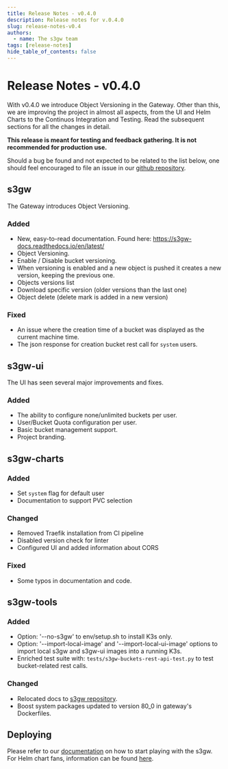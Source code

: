 ```yaml
---
title: Release Notes - v0.4.0
description: Release notes for v.0.4.0
slug: release-notes-v0.4
authors:
  - name: The s3gw team
tags: [release-notes]
hide_table_of_contents: false
---
```



# Release Notes - v0.4.0

With v0.4.0 we introduce Object Versioning in the Gateway.
Other than this, we are improving the project in almost all aspects,
from the UI and Helm Charts to the Continuos Integration and Testing.
Read the subsequent sections for all the changes in detail.


<!--truncate-->

**This release is meant for testing and feedback gathering. It is not
recommended for production use.**

Should a bug be found and not expected to be related to the list below, one
should feel encouraged to file an issue in our [github repository][1].

## s3gw

The Gateway introduces Object Versioning.
### Added

- New, easy-to-read documentation. Found here: https://s3gw-docs.readthedocs.io/en/latest/
- Object Versioning.
- Enable / Disable bucket versioning.
- When versioning is enabled and a new object is pushed it creates a new version,
  keeping the previous one.
- Objects versions list
- Download specific version (older versions than the last one)
- Object delete (delete mark is added in a new version)

### Fixed

- An issue where the creation time of a bucket was displayed
  as the current machine time.
- The json response for creation bucket rest call for `system`
  users.

## s3gw-ui

The UI has seen several major improvements and fixes.

### Added

- The ability to configure none/unlimited buckets per user.
- User/Bucket Quota configuration per user.
- Basic bucket management support.
- Project branding.

## s3gw-charts

### Added

- Set `system` flag for default user
- Documentation to support PVC selection

### Changed

- Removed Traefik installation from CI pipeline
- Disabled version check for linter
- Configured UI and added information about CORS

### Fixed

- Some typos in documentation and code.

## s3gw-tools

### Added

- Option: '--no-s3gw' to env/setup.sh to install K3s only.
- Option: '--import-local-image' and '--import-local-ui-image' options to
  import local s3gw and s3gw-ui images into a running K3s.
- Enriched test suite with: `tests/s3gw-buckets-rest-api-test.py` to test bucket-related rest calls.

### Changed

- Relocated docs to [s3gw repository](https://github.com/aquarist-labs/s3gw/docs).
- Boost system packages updated to version 80_0 in gateway's Dockerfiles.

## Deploying

Please refer to our [documentation][2] on how to start playing with the s3gw.
For Helm chart fans, information can be found [here][3].

[1]: https://github.com/aquarist-labs/s3gw
[2]: https://github.com/aquarist-labs/s3gw#quickstart
[3]: https://github.com/aquarist-labs/s3gw-charts#install
